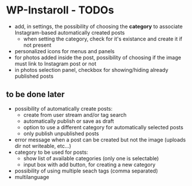 WP-Instaroll - TODOs
====================

- add, in settings, the possibility of choosing the **category** to associate Instagram-based automatically created posts
	- when setting the category, check for it's existance and create it if not present
- personalized icons for menus and panels
- for photos added inside the post, possibility of choosing if the image must link to Instagram post or not
- in photos selection panel, checkbox for showing/hiding already published posts


to be done later
----------------

- possibility of automatically create posts:
	- create from user stream and/or tag search
	- automatically publish or save as draft
	- option to use a different category for automatically selected posts
	- only publish unpublished posts
- error message when a post can be created but not the image (uploads dir not writeable, etc...)
- category to be used for posts:
	- show list of available categories (only one is selectable)
	- input box with add button, for creating a new category
- possibility of using multiple seach tags (comma separated)
- multilanguage